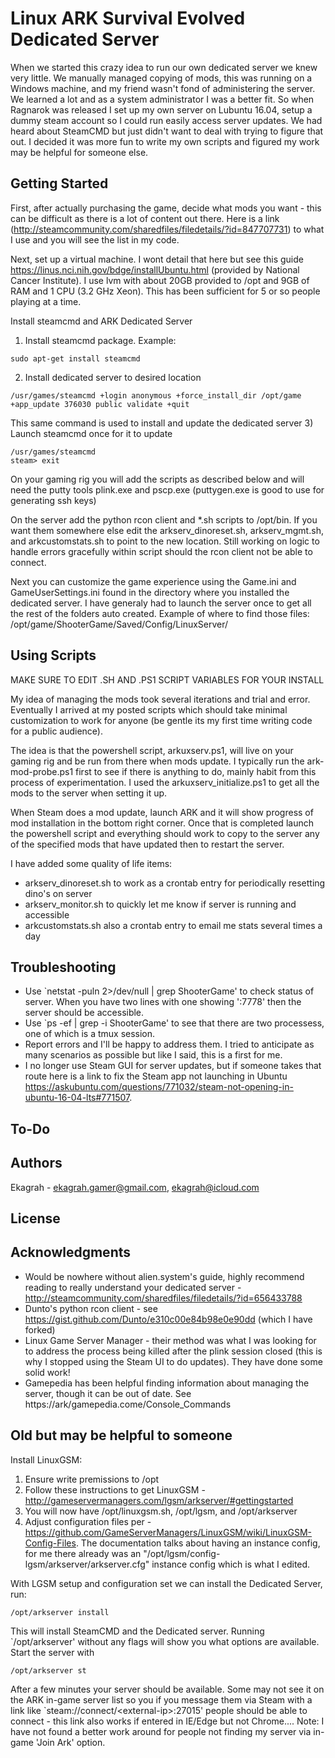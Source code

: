 # Linux ARK Survival Evolved Dedicated Server

When we started this crazy idea to run our own dedicated server we knew very little. We manually managed copying of mods, this was running on a Windows machine, and my friend wasn't fond of administering the server. We learned a lot and as a system administrator I was a better fit. So when Ragnarok was released I set up my own server on Lubuntu 16.04, setup a dummy steam account so I could run easily access server updates. We had heard about SteamCMD but just didn't want to deal with trying to figure that out. I decided it was more fun to write my own scripts and figured my work may be helpful for someone else.


## Getting Started

First, after actually purchasing the game, decide what mods you want - this can be difficult as there is a lot of content out there. Here is a link (http://steamcommunity.com/sharedfiles/filedetails/?id=847707731) to what I use and you will see the list in my code.

Next, set up a virtual machine. I wont detail that here but see this guide https://linus.nci.nih.gov/bdge/installUbuntu.html (provided by National Cancer Institute). I use lvm with about 20GB provided to /opt and 9GB of RAM and 1 CPU (3.2 GHz Xeon). This has been sufficient for 5 or so people playing at a time.

Install steamcmd and ARK Dedicated Server
1) Install steamcmd package. Example:
```
sudo apt-get install steamcmd
```
2) Install dedicated server to desired location
```
/usr/games/steamcmd +login anonymous +force_install_dir /opt/game +app_update 376030 public validate +quit
```
This same command is used to install and update the dedicated server
3) Launch steamcmd once for it to update
```
/usr/games/steamcmd
steam> exit
```

On your gaming rig you will add the scripts as described below and will need the putty tools plink.exe and pscp.exe (puttygen.exe is good to use for generating ssh keys)

On the server add the python rcon client and \*.sh scripts to /opt/bin. If you want them somewhere else edit the arkserv_dinoreset.sh, arkserv_mgmt.sh, and arkcustomstats.sh to point to the new location. Still working on logic to handle errors gracefully within script should the rcon client not be able to connect.

Next you can customize the game experience using the Game.ini and GameUserSettings.ini found in the directory where you installed the dedicated server. I have generaly had to launch the server once to get all the rest of the folders auto created. Example of where to find those files: /opt/game/ShooterGame/Saved/Config/LinuxServer/


## Using Scripts

MAKE SURE TO EDIT .SH AND .PS1 SCRIPT VARIABLES FOR YOUR INSTALL

My idea of managing the mods took several iterations and trial and error. Eventually I arrived at my posted scripts which should take minimal customization to work for anyone (be gentle its my first time writing code for a public audience).

The idea is that the powershell script, arkuxserv.ps1, will live on your gaming rig and be run from there when mods update. I typically run the ark-mod-probe.ps1 first to see if there is anything to do, mainly habit from this process of experimentation. I used the arkuxserv_initialize.ps1 to get all the mods to the server when setting it up.

When Steam does a mod update, launch ARK and it will show progress of mod installation in the bottom right corner. Once that is completed launch the powershell script and everything should work to copy to the server any of the specified mods that have updated then to restart the server.

I have added some quality of life items:
* arkserv_dinoreset.sh to work as a crontab entry for periodically resetting dino's on server
* arkserv_monitor.sh to quickly let me know if server is running and accessible
* arkcustomstats.sh also a crontab entry to email me stats several times a day


## Troubleshooting

* Use \`netstat -puln 2\>/dev/null | grep ShooterGame\' to check status of server. When you have two lines with one showing ':7778' then the server should be accessible.
* Use \`ps -ef | grep -i ShooterGame\' to see that there are two processess, one of which is a tmux session.
* Report errors and I'll be happy to address them. I tried to anticipate as many scenarios as possible but like I said, this is a first for me.
* I no longer use Steam GUI for server updates, but if someone takes that route here is a link to fix the Steam app not launching in Ubuntu https://askubuntu.com/questions/771032/steam-not-opening-in-ubuntu-16-04-lts#771507.


## To-Do



## Authors

Ekagrah - ekagrah.gamer@gmail.com, ekagrah@icloud.com


## License


## Acknowledgments

* Would be nowhere without alien.system's guide, highly recommend reading to really understand your dedicated server - http://steamcommunity.com/sharedfiles/filedetails/?id=656433788
* Dunto's python rcon client - see https://gist.github.com/Dunto/e310c00e84b98e0e90dd (which I have forked)
* Linux Game Server Manager - their method was what I was looking for to address the process being killed after the plink session closed (this is why I stopped using the Steam UI to do updates). They have done some solid work!
* Gamepedia has been helpful finding information about managing the server, though it can be out of date. See https://ark/gamepedia.come/Console_Commands

## Old but may be helpful to someone

Install LinuxGSM:
1) Ensure write premissions to /opt 
2) Follow these instructions to get LinuxGSM - http://gameservermanagers.com/lgsm/arkserver/#gettingstarted
3) You will now have /opt/linuxgsm.sh, /opt/lgsm, and /opt/arkserver
4) Adjust configuration files per - https://github.com/GameServerManagers/LinuxGSM/wiki/LinuxGSM-Config-Files. The documentation talks about having an instance config, for me there already was an "/opt/lgsm/config-lgsm/arkserver/arkserver.cfg" instance config which is what I edited.

With LGSM setup and configuration set we can install the Dedicated Server, run:
```
/opt/arkserver install
```
This will install SteamCMD and the Dedicated server. Running \`/opt/arkserver\' without any flags will show you what options are available. Start the server with
```
/opt/arkserver st
```
After a few minutes your server should be available. Some may not see it on the ARK in-game server list so you if you message them via Steam with a link like \`steam://connect/\<external-ip\>:27015\' people should be able to connect - this link also works if entered in IE/Edge but not Chrome.... Note: I have not found a better work around for people not finding my server via in-game 'Join Ark' option. 
